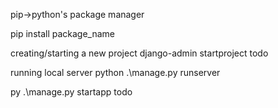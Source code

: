 pip->python's package manager

pip install package_name

creating/starting a new project
django-admin startproject todo

running local server
python .\manage.py runserver

py .\manage.py startapp todo
